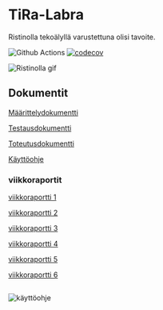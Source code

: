 # TiRa-Labra

Ristinolla tekoälyllä varustettuna olisi tavoite.

![Github Actions](https://github.com/aitoAarni/TiRa-Labra/workflows/CI/badge.svg)
[![codecov](https://codecov.io/gh/aitoAarni/TiRa-Labra/branch/main/graph/badge.svg?token=G521CJR0IT)](https://codecov.io/gh/aitoAarni/TiRa-Labra)

![Ristinolla gif](https://github.com/aitoAarni/TiRa-Labra/assets/13611438/f661d71f-602c-44ce-aa16-13ad8ecec19e)



## Dokumentit

[Määrittelydokumentti](https://github.com/aitoAarni/TiRa-Labra/blob/main/dokumentaatio/m%C3%A4%C3%A4rittelydokumentti.md)

[Testausdokumentti](https://github.com/aitoAarni/TiRa-Labra/blob/main/dokumentaatio/Testausdokumentti.md)

[Toteutusdokumentti](https://github.com/aitoAarni/TiRa-Labra/blob/main/dokumentaatio/toteutusdokumentti.md)

[Käyttöohje](https://github.com/aitoAarni/TiRa-Labra/blob/main/dokumentaatio/k%C3%A4ytt%C3%B6ohje.md)

### viikkoraportit

[viikkoraportti 1](https://github.com/aitoAarni/TiRa-Labra/blob/main/dokumentaatio/viikkoraportti1.md)

[viikkoraportti 2](https://github.com/aitoAarni/TiRa-Labra/blob/main/dokumentaatio/viikkoraportti2.md)

[viikkoraportti 3](https://github.com/aitoAarni/TiRa-Labra/blob/main/dokumentaatio/viikkoraportti3.md)

[viikkoraportti 4](https://github.com/aitoAarni/TiRa-Labra/blob/main/dokumentaatio/viikkoraportti4.md)

[viikkoraportti 5](https://github.com/aitoAarni/TiRa-Labra/blob/main/dokumentaatio/viikkoraportti5.md)

[viikkoraportti 6](https://github.com/aitoAarni/TiRa-Labra/blob/main/dokumentaatio/viikkoraportti6.md)


##
![käyttöohje](https://github.com/aitoAarni/TiRa-Labra/assets/13611438/8c3affb2-ea7c-47c4-afaa-fafd79775b0e)
